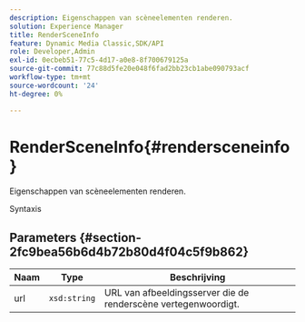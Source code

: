 ```yaml
---
description: Eigenschappen van scèneelementen renderen.
solution: Experience Manager
title: RenderSceneInfo
feature: Dynamic Media Classic,SDK/API
role: Developer,Admin
exl-id: 0ecbeb51-77c5-4d17-a0e8-8f700679125a
source-git-commit: 77c88d5fe20e048f6fad2bb23cb1abe090793acf
workflow-type: tm+mt
source-wordcount: '24'
ht-degree: 0%

---
```


# RenderSceneInfo{#rendersceneinfo}

Eigenschappen van scèneelementen renderen.

Syntaxis

## Parameters {#section-2fc9bea56b6d4b72b80d4f04c5f9b862}

| Naam | Type | Beschrijving |
|---|---|---|
| url | `xsd:string` | URL van afbeeldingsserver die de renderscène vertegenwoordigt. |
